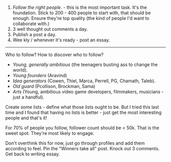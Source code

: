 
1. *Follow the right people*. - this is the most important task. It's the foundation. Stick to 200 - 400 people to start with, that should be enough. Ensure they're top quality (the kind of people I'd want to collaborate with.)
2. 3 well thought out comments a day.
3. Publish a post a day.
4. Wee kly / whenever it's ready - post an essay.

---

Who to follow? How to discover who to follow?

- *Young, generally ambitious* (the teenagers busting ass to change the world).
- *Young founders* (Aravind)
- *Idea generators* (Cowen, Thiel, Marca, Perrell, PG, Chamath, Taleb).
- *Old guard* (Pcollison, Brockman, Sama)
- *Arts* (Young, ambitious video game developers, filmmakers, musicians - just a handful).

Create some lists - define what those lists ought to be. But I tried this last time and I found that having no lists is better - just get the most interesting people and that's it!

For 70% of people you follow, follower count should be < 50k. That is the sweet spot. They're most likely to engage.

Don't overthink this for now, just go through profiles and add them according to feel. Pin the "Winners take all" post. Knock out 3 comments. Get back to writing essay.

